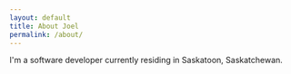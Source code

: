 ```yaml
---
layout: default
title: About Joel
permalink: /about/
---
```


I'm a software developer currently residing in Saskatoon, Saskatchewan. 
